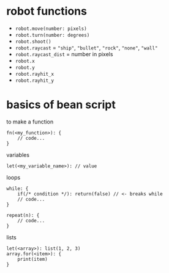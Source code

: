 # robot functions

- `robot.move(number: pixels)`
- `robot.turn(number: degrees)`
- `robot.shoot()`
- `robot.raycast` = `"ship"`, `"bullet"`, `"rock"`, `"none"`, `"wall"`
- `robot.raycast_dist` = number in pixels
- `robot.x`
- `robot.y`
- `robot.rayhit_x`
- `robot.rayhit_y`

# basics of bean script

to make a function

```beanscript
fn(<my_function>): {
    // code...
}
```

variables

```beanscript
let(<my_variable_name>): // value
```

loops

```beanscript
while: {
    if(/* condition */): return(false) // <- breaks while
    // code...
}

repeat(n): {
    // code...
}
```

lists

```beanscript
let(<array>): list(1, 2, 3)
array.for(<item>): {
    print(item)
}
```
